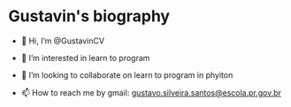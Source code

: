 # Gustavin's biography
- 👋 Hi, I’m @GustavinCV
- 👀 I’m interested in learn to program
- 💞️ I’m looking to collaborate on learn to program in phyiton

- 📫 How to reach me by gmail: gustavo.silveira.santos@escola.pr.gov.br

<!---
GustavinCV/GustavinCV is a ✨ special ✨ repository because its `README.md` (this file) appears on your GitHub profile.
You can click the Preview link to take a look at your changes.
--->
